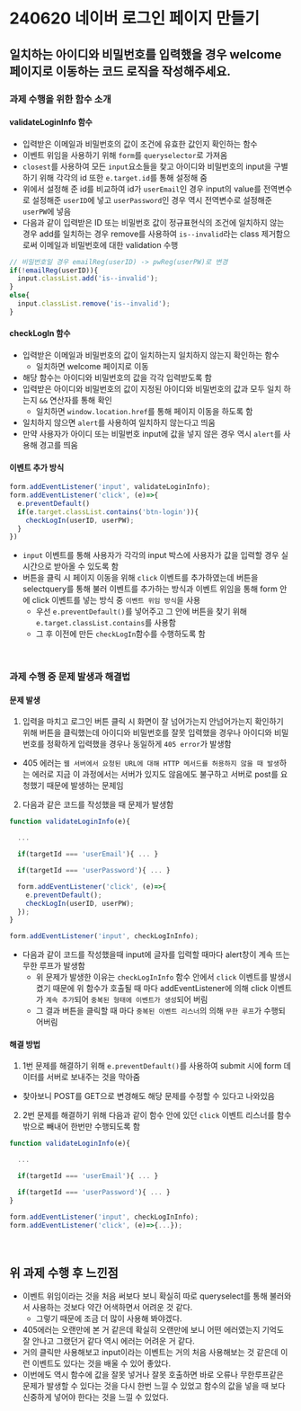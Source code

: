 # 240620 네이버 로그인 페이지 만들기

## 일치하는 아이디와 비밀번호를 입력했을 경우 welcome 페이지로 이동하는 코드 로직을 작성해주세요.

### 과제 수행을 위한 함수 소개

#### validateLoginInfo 함수
- 입력받은 이메일과 비밀번호의 값이 조건에 유효한 값인지 확인하는 함수
- 이벤트 위임을 사용하기 위해 `form`를 `queryselector`로 가져옴
- `closest`를 사용하여 모든 `input`요소들을 찾고 아이디와 비밀번호의 input을 구별하기 위해 각각의 id 또한 `e.target.id`를 통해 설정해 줌
- 위에서 설정해 준 id를 비교하여 id가 `userEmail`인 경우 input의 value를 전역변수로 설정해준 `userID`에 넣고 `userPassword`인 경우 역시 전역변수로 설정해준 `userPW`에 넣음
- 다음과 같이 입력받은 ID 또는 비밀번호 값이 정규표현식의 조건에 일치하지 않는 경우 add를 일치하는 경우 remove를 사용하여 `is--invalid`라는 class 제거함으로써 이메일과 비밀번호에 대한 validation 수행
```js
// 비밀번호일 경우 emailReg(userID) -> pwReg(userPW)로 변경
if(!emailReg(userID)){
  input.classList.add('is--invalid');
}
else{
  input.classList.remove('is--invalid');
}
```

#### checkLogIn 함수
- 입력받은 이메일과 비밀번호의 값이 일치하는지 일치하지 않는지 확인하는 함수
  - 일치하면 welcome 페이지로 이동
- 해당 함수는 아이디와 비밀번호의 값을 각각 입력받도록 함
- 입력받은 아이디와 비밀번호의 값이 지정된 아이디와 비밀번호의 값과 모두 일치 하는지 `&&` 연산자를 통해 확인
  - 일치하면 `window.location.href`를 통해 페이지 이동을 하도록 함
- 일치하지 않으면 `alert`를 사용하여 일치하지 않는다고 띄움
- 만약 사용자가 아이디 또는 비밀번호 input에 값을 넣지 않은 경우 역시 `alert`를 사용해 경고를 띄움

#### 이벤트 추가 방식
```js
form.addEventListener('input', validateLoginInfo);
form.addEventListener('click', (e)=>{
  e.preventDefault()
  if(e.target.classList.contains('btn-login')){
    checkLogIn(userID, userPW);
  }
})
```
- `input` 이벤트를 통해 사용자가 각각의 input 박스에 사용자가 값을 입력할 경우 실시간으로 받아올 수 있도록 함
- 버튼을 클릭 시 페이지 이동을 위해 `click` 이벤트를 추가하였는데 버튼을 selectquery를 통해 불러 이벤트를 추가하는 방식과 이벤트 위임을 통해 form 안에 click 이벤트를 넣는 방식 중 `이벤트 위임 방식`을 사용
  - 우선 `e.preventDefault()`를 넣어주고 그 안에 버튼을 찾기 위해 `e.target.classList.contains`를 사용함
  - 그 후 이전에 만든 `checkLogIn`함수를 수행하도록 함

<br/>

### 과제 수행 중 문제 발생과 해결법

#### 문제 발생

1. 입력을 마치고 로그인 버튼 클릭 시 화면이 잘 넘어가는지 안넘어가는지 확인하기 위해 버튼을 클릭했는데 아이디와 비밀번호를 잘못 입력했을 경우나 아이디와 비밀번호를 정확하게 입력했을 경우나 동일하게 `405 error`가 발생함
  - 405 에러는 `웹 서버에서 요청된 URL에 대해 HTTP 메서드를 허용하지 않을 때 발생`하는 에러로 지금 이 과정에서는 서버가 있지도 않음에도 불구하고 서버로 post를 요청했기 때문에 발생하는 문제임
2. 다음과 같은 코드를 작성했을 때 문제가 발생함
```js
function validateLoginInfo(e){

  ...

  if(targetId === 'userEmail'){ ... }

  if(targetId === 'userPassword'){ ... }

  form.addEventListener('click', (e)=>{
    e.preventDefault(); 
    checkLogIn(userID, userPW);
  });
}

form.addEventListener('input', checkLogInInfo);
```
- 다음과 같이 코드를 작성했을때 input에 글자를 입력할 때마다 alert창이 계속 뜨는 무한 루프가 발생함
  - 위 문제가 발생한 이유는 `checkLogInInfo` 함수 안에서 `click` 이벤트를 발생시켰기 때문에 위 함수가 호출될 때 마다 addEventListener에 의해 click 이벤트가 `계속 추가`되어 `중복된 형태에 이벤트가 생성`되어 버림
  - 그 결과 버튼을 클릭할 때 마다 `중복된 이벤트 리스너`의 의해 `무한 루프`가 수행되어버림


#### 해결 방법

1. 1번 문제를 해결하기 위해 `e.preventDefault()`를 사용하여 submit 시에 form 데이터를 서버로 보내주는 것을 막아줌
  - 찾아보니 POST를 GET으로 변경해도 해당 문제를 수정할 수 있다고 나와있음
2. 2번 문제를 해결하기 위해 다음과 같이 함수 안에 있던 `click` 이벤트 리스너를 함수 밖으로 빼내어 한번만 수행되도록 함 
```js
function validateLoginInfo(e){

  ...

  if(targetId === 'userEmail'){ ... }

  if(targetId === 'userPassword'){ ... }
}

form.addEventListener('input', checkLogInInfo);
form.addEventListener('click', (e)=>{...});
```

<br/>

## 위 과제 수행 후 느낀점
- 이벤트 위임이라는 것을 처음 써보다 보니 확실히 따로 queryselect를 통해 불러와서 사용하는 것보다 약간 어색하면서 어려운 것 같다.
  - 그렇기 때문에 조금 더 많이 사용해 봐야겠다.
- 405에러는 오랜만에 본 거 같은데 확실히 오랜만에 보니 어떤 에러였는지 기억도 잘 안나고 그랬던거 같다 역시 에러는 어려운 거 같다.
- 거의 클릭만 사용해보고 input이라는 이벤트는 거의 처음 사용해보는 것 같은데 이런 이벤트도 있다는 것을 배울 수 있어 좋았다.
- 이번에도 역시 함수에 값을 잘못 넣거나 잘못 호출하면 바로 오류나 무한루프같은 문제가 발생할 수 있다는 것을 다시 한번 느낄 수 있었고 함수의 값을 넣을 때 보다 신중하게 넣어야 한다는 것을 느낄 수 있었다.
